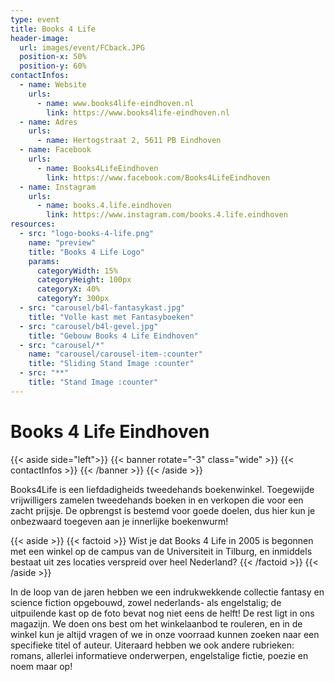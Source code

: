 ```yaml
---
type: event
title: Books 4 Life
header-image:
  url: images/event/FCback.JPG
  position-x: 50%
  position-y: 60%
contactInfos:
  - name: Website
    urls:
      - name: www.books4life-eindhoven.nl
        link: https://www.books4life-eindhoven.nl
  - name: Adres
    urls:
      - name: Hertogstraat 2, 5611 PB Eindhoven
  - name: Facebook
    urls:
      - name: Books4LifeEindhoven
        link: https://www.facebook.com/Books4LifeEindhoven
  - name: Instagram
    urls:
      - name: books.4.life.eindhoven
        link: https://www.instagram.com/books.4.life.eindhoven
resources:
  - src: "logo-books-4-life.png"
    name: "preview"
    title: "Books 4 Life Logo"
    params:
      categoryWidth: 15%
      categoryHeight: 100px
      categoryX: 40%
      categoryY: 300px
  - src: "carousel/b4l-fantasykast.jpg"
    title: "Volle kast met Fantasyboeken"
  - src: "carousel/b4l-gevel.jpg"
    title: "Gebouw Books 4 Life Eindhoven"
  - src: "carousel/*"
    name: "carousel/carousel-item-:counter"
    title: "Sliding Stand Image :counter"
  - src: "**"
    title: "Stand Image :counter"
---
```


# Books 4 Life Eindhoven
{{< aside side="left">}}
  {{< banner rotate="-3" class="wide" >}}
      {{< contactInfos >}}
  {{< /banner >}}
{{< /aside >}}

Books4Life is een liefdadigheids tweedehands boekenwinkel. Toegewijde vrijwilligers zamelen tweedehands boeken in en verkopen die voor een zacht prijsje. De opbrengst is bestemd voor goede doelen, dus hier kun je onbezwaard toegeven aan je innerlijke boekenwurm!

{{< aside >}}
    {{< factoid >}}
        Wist je dat Books 4 Life in 2005 is begonnen met een winkel op de campus van de Universiteit in Tilburg, en inmiddels bestaat uit zes locaties verspreid over heel Nederland?
    {{< /factoid >}}
{{< /aside >}}

In de loop van de jaren hebben we een indrukwekkende collectie fantasy en science fiction opgebouwd, zowel nederlands- als engelstalig; de uitpuilende kast op de foto bevat nog niet eens de helft! De rest ligt in ons magazijn. We doen ons best om het winkelaanbod te rouleren, en in de winkel kun je altijd vragen of we in onze voorraad kunnen zoeken naar een specifieke titel of auteur. Uiteraard hebben we ook andere rubrieken: romans, allerlei informatieve onderwerpen, engelstalige fictie, poezie en noem maar op!
